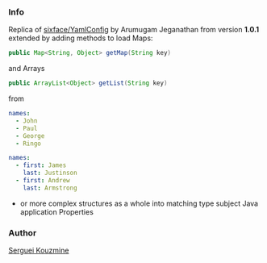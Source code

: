 ### Info


Replica of [sixface/YamlConfig](https://github.com/jsixface/YamlConfig) by Arumugam Jeganathan from version __1.0.1__ 
extended
by adding methods to load Maps:
```java
public Map<String, Object> getMap(String key)
```
and Arrays 
```java 
public ArrayList<Object> getList(String key)
```
 from
```yaml
names:
  - John
  - Paul
  - George
  - Ringo  
```
```yaml
names:
  - first: James
    last: Justinson
  - first: Andrew
    last: Armstrong
```
- or more complex structures
as a whole into matching type subject Java application Properties

### Author
[Serguei Kouzmine](kouzmine_serguei@yahoo.com)
